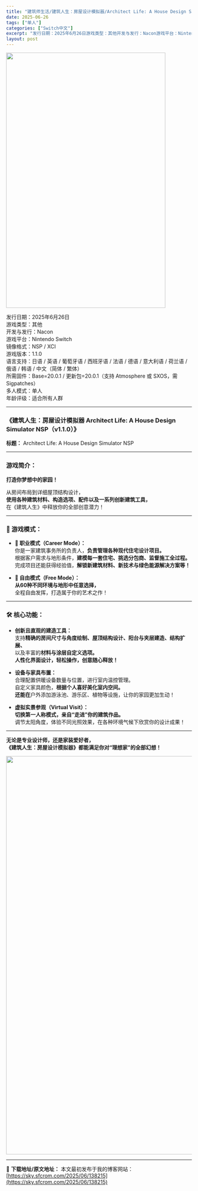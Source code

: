 ```yaml
---
title: "建筑师生活/建筑人生：房屋设计模拟器/Architect Life: A House Design Simulator Switch NSP XCI (v1.1.0)中文"
date: 2025-06-26
tags: ["单人"]
categories: ["Switch中文"]
excerpt: "发行日期：2025年6月26日游戏类型：其他开发与发行：Nacon游戏平台：Nintendo Switch镜像格式：NSP / XCI游戏版本：1.1.0语言支持：日语 / 英语 / 葡萄牙语 / 西班牙语 / 法语 / 德语 / 意大利语 / 荷兰语 / 俄语 / 韩语 / 中文（简体 / 繁体）&hellip;"
layout: post
---
```


<img class="aligncenter size-full wp-image-138197" src="https://sky.sfcrom.com/wp-content/uploads/2025/06/2025062608372747.webp" alt="" width="432" height="692" />
<p data-start="19" data-end="280">发行日期：2025年6月26日<br data-start="34" data-end="37" />游戏类型：其他<br data-start="44" data-end="47" />开发与发行：Nacon<br data-start="58" data-end="61" />游戏平台：Nintendo Switch<br data-start="81" data-end="84" />镜像格式：NSP / XCI<br data-start="98" data-end="101" />游戏版本：1.1.0<br data-start="111" data-end="114" />语言支持：日语 / 英语 / 葡萄牙语 / 西班牙语 / 法语 / 德语 / 意大利语 / 荷兰语 / 俄语 / 韩语 / 中文（简体 / 繁体）<br data-start="187" data-end="190" />所需固件：Base=20.0.1 / 更新包=20.0.1（支持 Atmosphere 或 SXOS，需 Sigpatches）<br data-start="254" data-end="257" />多人模式：单人<br data-start="264" data-end="267" />年龄评级：适合所有人群</p>


<hr data-start="282" data-end="285" />

<h3 data-start="287" data-end="360">《建筑人生：房屋设计模拟器 Architect Life: A House Design Simulator NSP（v1.1.0）》</h3>
<p data-start="362" data-end="416"><strong data-start="362" data-end="369">标题：</strong> Architect Life: A House Design Simulator NSP</p>


<hr data-start="418" data-end="421" />

<h3 data-start="423" data-end="432">游戏简介：</h3>
<p data-start="434" data-end="448"><strong data-start="434" data-end="448">打造你梦想中的家园！</strong></p>
<p data-start="450" data-end="522">从房间布局到详细屋顶结构设计，<br data-start="465" data-end="468" /><strong data-start="468" data-end="500">使用各种建筑材料、构造选项、配件以及一系列创新建筑工具，</strong><br data-start="500" data-end="503" />在《建筑人生》中释放你的全部创意潜力！</p>


<hr data-start="524" data-end="527" />

<h3 data-start="529" data-end="541">🏡 游戏模式：</h3>
<ul data-start="543" data-end="764">
 	<li data-start="543" data-end="688">
<p data-start="545" data-end="688"><strong data-start="545" data-end="570">🎯 职业模式（Career Mode）：</strong><br data-start="570" data-end="573" />你是一家建筑事务所的负责人，<strong data-start="587" data-end="606">负责管理各种现代住宅设计项目。</strong><br data-start="606" data-end="609" />根据客户需求与地形条件，<strong data-start="621" data-end="647">建模每一套住宅、挑选分包商、监督施工全过程。</strong><br data-start="647" data-end="650" />完成项目还能获得经验值，<strong data-start="662" data-end="688">解锁新建筑材料、新技术与绿色能源解决方案等！</strong></p>
</li>
 	<li data-start="690" data-end="764">
<p data-start="692" data-end="764"><strong data-start="692" data-end="715">🎨 自由模式（Free Mode）：</strong><br data-start="715" data-end="718" /><strong data-start="718" data-end="739">从60种不同环境与地形中任意选择，</strong><br data-start="739" data-end="742" />全程自由发挥，打造属于你的艺术之作！</p>
</li>
</ul>

<hr data-start="766" data-end="769" />

<h3 data-start="771" data-end="784">🛠️ 核心功能：</h3>
<ul data-start="786" data-end="1106">
 	<li data-start="786" data-end="895">
<p data-start="788" data-end="895"><strong data-start="788" data-end="803">创新且直观的建造工具：</strong><br data-start="803" data-end="806" />支持<strong data-start="808" data-end="845">精确的房间尺寸与角度绘制、屋顶结构设计、阳台与夹层建造、结构扩展、</strong><br data-start="845" data-end="848" />以及丰富的<strong data-start="853" data-end="868">材料与涂层自定义选项。</strong><br data-start="868" data-end="871" /><strong data-start="871" data-end="895">人性化界面设计，轻松操作，创意随心释放！</strong></p>
</li>
 	<li data-start="897" data-end="1007">
<p data-start="899" data-end="1007"><strong data-start="899" data-end="911">设备与家具布置：</strong><br data-start="911" data-end="914" />合理配置供暖设备数量与位置，进行室内温控管理。<br data-start="941" data-end="944" />自定义家具颜色，<strong data-start="954" data-end="977">根据个人喜好美化室内空间。<br data-start="969" data-end="972" />还能在</strong>户外添加游泳池、游乐区、植物等设施，让你的家园更加生动！</p>
</li>
 	<li data-start="1009" data-end="1106">
<p data-start="1011" data-end="1106"><strong data-start="1011" data-end="1037">虚拟实景参观（Virtual Visit）：</strong><br data-start="1037" data-end="1040" /><strong data-start="1040" data-end="1066">切换第一人称模式，亲自“走进”你的建筑作品。</strong><br data-start="1066" data-end="1069" />调节太阳角度，体验不同光照效果，在各种环境气候下欣赏你的设计成果！</p>
</li>
</ul>

<hr data-start="1108" data-end="1111" />
<p data-start="1113" data-end="1172"><strong data-start="1113" data-end="1134">无论是专业设计师，还是家装爱好者，</strong><br data-start="1134" data-end="1137" /><strong data-start="1137" data-end="1172">《建筑人生：房屋设计模拟器》都能满足你对“理想家”的全部幻想！</strong></p>
<img class="aligncenter size-full wp-image-138189" src="https://sky.sfcrom.com/wp-content/uploads/2025/06/2025062608372567.webp" alt="" width="1920" height="1080" />

---
📖 **下载地址/原文地址：** 本文最初发布于我的博客网站：[https://sky.sfcrom.com/2025/06/138215](https://sky.sfcrom.com/2025/06/138215)
